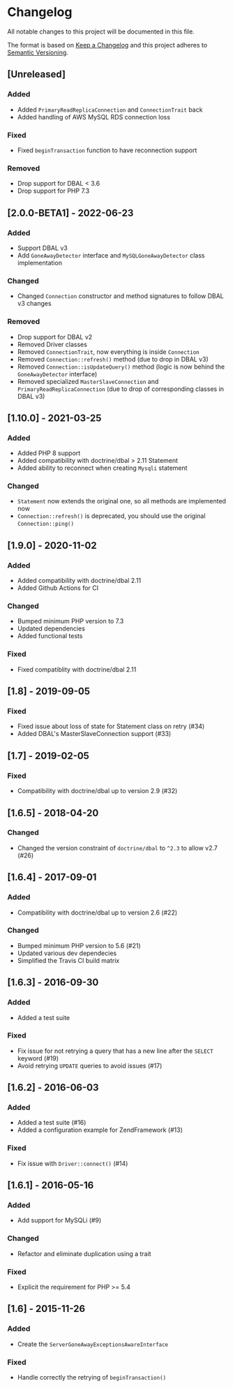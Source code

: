 # Changelog

All notable changes to this project will be documented in this file.

The format is based on [Keep a Changelog](http://keepachangelog.com/en/1.0.0/)
and this project adheres to [Semantic Versioning](http://semver.org/spec/v2.0.0.html).

## [Unreleased]
### Added
* Added `PrimaryReadReplicaConnection` and `ConnectionTrait` back 
* Added handling of AWS MySQL RDS connection loss
### Fixed
* Fixed `beginTransaction` function to have reconnection support
### Removed
* Drop support for DBAL < 3.6
* Drop support for PHP 7.3

## [2.0.0-BETA1] - 2022-06-23
### Added
* Support DBAL v3
* Add `GoneAwayDetector` interface and `MySQLGoneAwayDetector` class implementation

### Changed
* Changed `Connection` constructor and method signatures to follow DBAL v3 changes

### Removed
* Drop support for DBAL v2
* Removed Driver classes
* Removed `ConnectionTrait`, now everything is inside `Connection`
* Removed `Connection::refresh()` method (due to drop in DBAL v3)
* Removed `Connection::isUpdateQuery()` method (logic is now behind the `GoneAwayDetector` interface)
* Removed specialized `MasterSlaveConnection` and `PrimaryReadReplicaConnection` (due to drop of corresponding classes in DBAL v3)

## [1.10.0] - 2021-03-25
### Added
* Added PHP 8 support
* Added compatibility with doctrine/dbal > 2.11 Statement
* Added ability to reconnect when creating `Mysqli` statement
### Changed
* `Statement` now extends the original one, so all methods are implemented now
* `Connection::refresh()` is deprecated, you should use the original `Connection::ping()`

## [1.9.0] - 2020-11-02
### Added
 * Added compatibility with doctrine/dbal 2.11
 * Added Github Actions for CI
### Changed
 * Bumped minimum PHP version to 7.3
 * Updated dependencies
 * Added functional tests
### Fixed
 * Fixed compatiblity with doctrine/dbal 2.11

## [1.8] - 2019-09-05
### Fixed
 * Fixed issue about loss of state for Statement class on retry (#34)
 * Added DBAL's MasterSlaveConnection support (#33)

## [1.7] - 2019-02-05
### Fixed
 * Compatibility with doctrine/dbal up to version 2.9 (#32)

## [1.6.5] - 2018-04-20
### Changed
 * Changed the version constraint of `doctrine/dbal` to `^2.3` to allow v2.7 (#26)

## [1.6.4] - 2017-09-01
### Added
 * Compatibility with doctrine/dbal up to version 2.6 (#22)

### Changed
 * Bumped minimum PHP version to 5.6 (#21)
 * Updated various dev dependecies
 * Simplified the Travis CI build matrix

## [1.6.3] - 2016-09-30
### Added
 * Added a test suite

### Fixed
 * Fix issue for not retrying a query that has a new line after the `SELECT` keyword (#19)
 * Avoid retrying `UPDATE` queries to avoid issues (#17)
 
## [1.6.2] - 2016-06-03
### Added
 * Added a test suite (#16)
 * Added a configuration example for ZendFramework (#13)

### Fixed
 * Fix issue with `Driver::connect()` (#14) 
 
## [1.6.1] - 2016-05-16
### Added
 * Add support for MySQLi (#9)

### Changed
 * Refactor and eliminate duplication using a trait

### Fixed
 * Explicit the requirement for PHP >= 5.4
 
## [1.6] - 2015-11-26
### Added
 * Create the `ServerGoneAwayExceptionsAwareInterface`

### Fixed
 * Handle correctly the retrying of `beginTransaction()`
